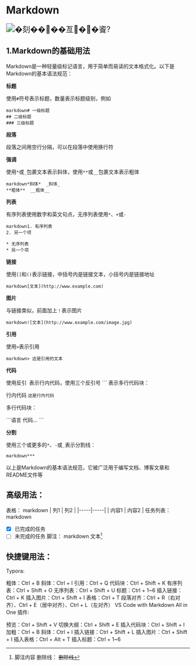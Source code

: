# Markdown



<img src="https://img-blog.csdnimg.cn/84b60bcc127844ddacf39a6d9175af0c.png" alt="�刻����亙��餈?" style="zoom:150%;" />

## 1.Markdown的基础用法

Markdown是一种轻量级标记语言，用于简单而易读的文本格式化。以下是Markdown的基本语法规范：

**标题**

使用`#`符号表示标题，数量表示标题级别，例如

```
markdown# 一级标题
## 二级标题
### 三级标题
```

**段落**

段落之间用空行分隔，可以在段落中使用换行符

**强调**

使用`*`或`_`包裹文本表示斜体，使用`**`或`__`包裹文本表示粗体

```
markdown*斜体*  _斜体_
**粗体**  __粗体__
```

**列表**

有序列表使用数字和英文句点，无序列表使用`*`、`+`或`-`

```
markdown1. 有序列表
2. 另一个项

* 无序列表
* 另一个项
```

**链接**

使用`[]`和`()`表示链接，中括号内是链接文本，小括号内是链接地址

```
markdown[文本](http://www.example.com)
```

**图片**

与链接类似，前面加上`！`表示图片

```
markdown![文本](http://www.example.com/image.jpg)
```

**引用**

使用`>`表示引用

```
markdown> 这是引用的文本
```

**代码**

使用反引` `表示行内代码，使用三个反引号 ``` 表示多行代码块：

行内代码 `这是行内代码`

多行代码块：

\```语言 代码... ```

**分割**

使用三个或更多的`*`、`-`或`_`表示分割线：

```
markdown***
```

以上是Markdown的基本语法规范，它被广泛用于编写文档、博客文章和README文件等


## 高级用法：
表格：
markdown
| 列1 | 列2 |
|-----|-----|
| 内容1 | 内容2 |
任务列表：
markdown
- [x] 已完成的任务
- [ ] 未完成的任务
脚注：
markdown
文本[^1]

[^1]: 脚注内容
删除线：
~~删除线~~


## 快捷键用法：
Typora:

粗体：Ctrl + B
斜体：Ctrl + I
引用：Ctrl + Q
代码块：Ctrl + Shift + K
有序列表：Ctrl + Shift + O
无序列表：Ctrl + Shift + U
标题：Ctrl + 1~6
插入链接：Ctrl + K
插入图片：Ctrl + Shift + I
表格：Ctrl + T
段落对齐：Ctrl + R（右对齐）、Ctrl + E（居中对齐）、Ctrl + L（左对齐）
VS Code with Markdown All in One 插件:

预览：Ctrl + Shift + V
切换大纲：Ctrl + Shift + E
插入代码块：Ctrl + Shift + I
加粗：Ctrl + B
斜体：Ctrl + I
插入链接：Ctrl + Shift + L
插入图片：Ctrl + Shift + I
插入表格：Ctrl + Alt + T
插入标题：Ctrl + 1~6
